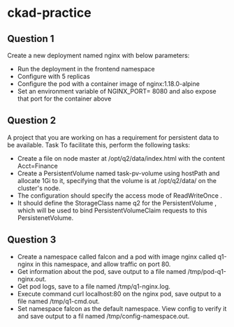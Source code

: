 # ckad-practice

## Question 1

Create a new deployment named nginx with below parameters:
- Run the deployment in the frontend namespace
- Configure with 5 replicas
- Configure the pod with a container image of nginx:1.18.0-alpine
- Set an environment variable of NGINX_PORT= 8080 and also expose that port for the container above


## Question 2
A project that you are working on has a requirement for persistent data to be available.
Task To facilitate this, perform the following tasks:
-  Create a file on node master at /opt/q2/data/index.html with the content
Acct=Finance
- Create a PersistentVolume named task-pv-volume using hostPath and allocate 1Gi to it, specifying
that the volume is at /opt/q2/data/ on the cluster's node. 
- The configuration should specify the access mode of ReadWriteOnce . 
- It should define the StorageClass name q2 for the PersistentVolume , which will be used to bind PersistentVolumeClaim requests to this PersistenetVolume.

## Question 3

- Create a namespace called falcon and a pod with image nginx called q1-nginx in this namespace, and allow traffic on port 80.
- Get information about the pod, save output to a file named /tmp/pod-q1-nginx.out.
- Get pod logs, save to a file named /tmp/q1-nginx.log.
- Execute command curl localhost:80 on the nginx pod, save output to a file named /tmp/q1-cmd.out.
- Set namespace falcon as the default namespace. View config to verify it and save output to a fil named /tmp/config-namespace.out.
